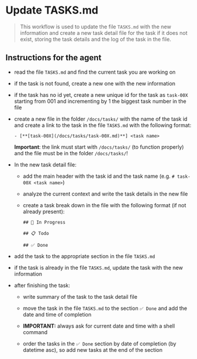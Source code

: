 # Update TASKS.md

> This workflow is used to update the file `TASKS.md` with the new information
> and create a new task detail file for the task if it does not exist,
> storing the task details and the log of the task in the file.

## Instructions for the agent

- read the file `TASKS.md` and find the current task you are working on

- if the task is not found, create a new one with the new information

- if the task has no id yet, create a new unique id for the task as `task-00X` starting from 001 and incrementing by 1 the biggest task number in the file

- create a new file in the folder `/docs/tasks/` with the name of the task id and create a link to the task in the file `TASKS.md` with the following format:

  ```
  - [**[task-00X](/docs/tasks/task-00X.md)**] <task name>
  ```

  **Important**: the link must start with `/docs/tasks/` (to function properly) and the file must be in the folder `/docs/tasks/`!

- In the new task detail file:

  - add the main header with the task id and the task name (e.g. `# task-00X <task name>`)

  - analyze the current context and write the task details in the new file

  - create a task break down in the file with the following format (if not already present):

    ```
    ## 🔨 In Progress

    ## 📋 Todo

    ## ✅ Done
    ```

- add the task to the appropriate section in the file `TASKS.md`

- if the task is already in the file `TASKS.md`, update the task with the new information

- after finishing the task:

  - write summary of the task to the task detail file

  - move the task in the file `TASKS.md` to the section `✅ Done` and add the date and time of completion

  - **IMPORTANT:** always ask for current date and time with a shell command

  - order the tasks in the `✅ Done` section by date of completion (by datetime asc), so add new tasks at the end of the section
